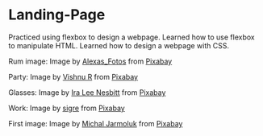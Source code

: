 # Landing-Page

Practiced using flexbox to design a webpage. Learned how to use flexbox to manipulate HTML.
Learned how to design a webpage with CSS.

Rum image: Image by <a href="https://pixabay.com/users/alexas_fotos-686414/?utm_source=link-attribution&amp;utm_medium=referral&amp;utm_campaign=image&amp;utm_content=3898745">Alexas_Fotos</a> from <a href="https://pixabay.com/?utm_source=link-attribution&amp;utm_medium=referral&amp;utm_campaign=image&amp;utm_content=3898745">Pixabay</a>

Party: Image by <a href="https://pixabay.com/users/thekaleidoscope-8956502/?utm_source=link-attribution&amp;utm_medium=referral&amp;utm_campaign=image&amp;utm_content=3480274">Vishnu R</a> from <a href="https://pixabay.com/?utm_source=link-attribution&amp;utm_medium=referral&amp;utm_campaign=image&amp;utm_content=3480274">Pixabay</a>

Glasses: Image by <a href="https://pixabay.com/users/kaicho20-86142/?utm_source=link-attribution&amp;utm_medium=referral&amp;utm_campaign=image&amp;utm_content=492871">Ira Lee Nesbitt</a> from <a href="https://pixabay.com/?utm_source=link-attribution&amp;utm_medium=referral&amp;utm_campaign=image&amp;utm_content=492871">Pixabay</a>

Work: Image by <a href="https://pixabay.com/users/sigre-3043513/?utm_source=link-attribution&amp;utm_medium=referral&amp;utm_campaign=image&amp;utm_content=1572059">sigre</a> from <a href="https://pixabay.com/?utm_source=link-attribution&amp;utm_medium=referral&amp;utm_campaign=image&amp;utm_content=1572059">Pixabay</a>

First image: Image by <a href="https://pixabay.com/users/jarmoluk-143740/?utm_source=link-attribution&amp;utm_medium=referral&amp;utm_campaign=image&amp;utm_content=428392">Michal Jarmoluk</a> from <a href="https://pixabay.com/?utm_source=link-attribution&amp;utm_medium=referral&amp;utm_campaign=image&amp;utm_content=428392">Pixabay</a>

